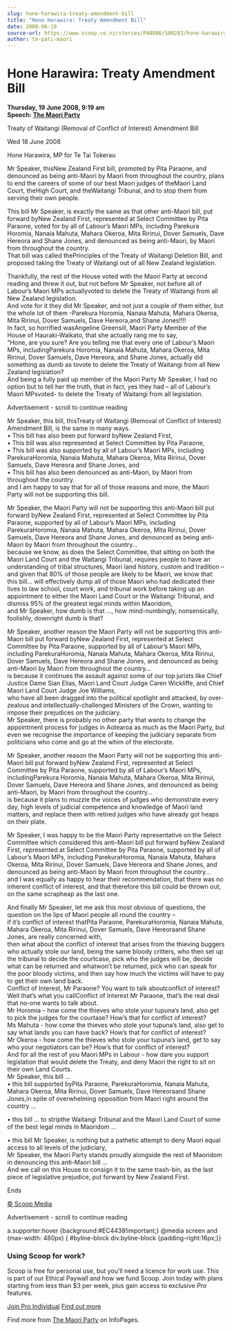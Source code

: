 ```yaml
---
slug: hone-harawira-treaty-amendment-bill
title: "Hone Harawira: Treaty Amendment Bill"
date: 2008-06-19
source-url: https://www.scoop.co.nz/stories/PA0806/S00283/hone-harawira-treaty-amendment-bill.htm
author: te-pati-maori
---
```

Hone Harawira: Treaty Amendment Bill
====================================

**Thursday, 19 June 2008, 9:19 am**  
**Speech: [The Maori Party](https://info.scoop.co.nz/The_Maori_Party)**

Treaty of Waitangi (Removal of Conflict of Interest) Amendment Bill

Wed 18 June 2008

Hone Harawira, MP for Te Tai Tokerau

Mr Speaker, thisNew Zealand First bill, promoted by Pita Paraone, and denounced as being anti-Maori by Maori from throughout the country, plans to end the careers of some of our best Maori judges of theMaori Land Court, theHigh Court, and theWaitangi Tribunal, and to stop them from serving their own people.

This bill Mr Speaker, is exactly the same as that other anti-Maori bill, put forward byNew Zealand First, represented at Select Committee by Pita Paraone, voted for by all of Labour’s Maori MPs, including Parekura Horomia, Nanaia Mahuta, Mahara Okeroa, Mita Ririnui, Dover Samuels, Dave Hereora and Shane Jones, and denounced as being anti-Maori, by Maori from throughout the country.  
That bill was called thePrinciples of the Treaty of Waitangi Deletion Bill, and proposed taking the Treaty of Waitangi out of all New Zealand legislation.

Thankfully, the rest of the House voted with the Maori Party at second reading and threw it out, but not before Mr Speaker, not before all of Labour’s Maori MPs actuallyvoted to delete the Treaty of Waitangi from all New Zealand legislation.  
And vote for it they did Mr Speaker, and not just a couple of them either, but the whole lot of them -Parekura Horomia, Nanaia Mahuta, Mahara Okeroa, Mita Ririnui, Dover Samuels, Dave Hereora,and Shane Jones!!!!  
In fact, so horrified wasAngeline Greensill, Maori Party Member of the House of Hauraki-Waikato, that she actually rang me to say,  
“Hone, are you sure? Are you telling me that every one of Labour’s Maori MPs, includingParekura Horomia, Nanaia Mahuta, Mahara Okeroa, Mita Ririnui, Dover Samuels, Dave Hereora, and Shane Jones, actually did something as dumb as tovote to delete the Treaty of Waitangi from all New Zealand legislation?  
And being a fully paid up member of the Maori Party Mr Speaker, I had no option but to tell her the truth, that in fact, yes they had – all of Labour’s Maori MPsvoted- to delete the Treaty of Waitangi from all legislation.

Advertisement - scroll to continue reading





Mr Speaker, this bill, thisTreaty of Waitangi (Removal of Conflict of Interest) Amendment Bill, is the same in many ways.  
• This bill has also been put forward byNew Zealand First,  
• This bill was also represented at Select Committee by Pita Paraone,  
• This bill was also supported by all of Labour’s Maori MPs, including ParekuraHoromia, Nanaia Mahuta, Mahara Okeroa, Mita Ririnui, Dover Samuels, Dave Hereora and Shane Jones, and  
• This bill has also been denounced as anti-Maori, by Maori from throughout the country.  
and I am happy to say that for all of those reasons and more, the Maori Party will not be supporting this bill.

Mr Speaker, the Maori Party will not be supporting this anti-Maori bill put forward byNew Zealand First, represented at Select Committee by Pita Paraone, supported by all of Labour’s Maori MPs, including ParekuraHoromia, Nanaia Mahuta, Mahara Okeroa, Mita Ririnui, Dover Samuels, Dave Hereora and Shane Jones, and denounced as being anti-Maori by Maori from throughout the country…  
because we know, as does the Select Committee, that sitting on both the Maori Land Court and the Waitangi Tribunal, requires people to have an understanding of tribal structures, Maori land history, custom and tradition –  
and given that 80% of those people are likely to be Maori, we know that:  
this bill… will effectively dump all of those Maori who had dedicated their lives to law school, court work, and tribunal work before taking up an appointment to either the Maori Land Court or the Waitangi Tribunal, and dismiss 95% of the greatest legal minds within Maoridom,  
and Mr Speaker, how dumb is that …, how mind-numbingly, nonsensically, foolishly, downright dumb is that?

Mr Speaker, another reason the Maori Party will not be supporting this anti-Maori bill put forward byNew Zealand First, represented at Select Committee by Pita Paraone, supported by all of Labour’s Maori MPs, including ParekuraHoromia, Nanaia Mahuta, Mahara Okeroa, Mita Ririnui, Dover Samuels, Dave Hereora and Shane Jones, and denounced as being anti-Maori by Maori from throughout the country…  
is because it continues the assault against some of our top jurists like Chief Justice Dame Sian Elias, Maori Land Court Judge Caren Wickliffe, and Chief Maori Land Court Judge Joe Williams,  
who have all been dragged into the political spotlight and attacked, by over-zealous and intellectually-challenged Ministers of the Crown, wanting to impose their prejudices on the judiciary.  
Mr Speaker, there is probably no other party that wants to change the appointment process for judges in Aotearoa as much as the Maori Party, but even we recognise the importance of keeping the judiciary separate from politicians who come and go at the whim of the electorate.

Mr Speaker, another reason the Maori Party will not be supporting this anti-Maori bill put forward byNew Zealand First, represented at Select Committee by Pita Paraone, supported by all of Labour’s Maori MPs, includingParekura Horomia, Nanaia Mahuta, Mahara Okeroa, Mita Ririnui, Dover Samuels, Dave Hereora and Shane Jones, and denounced as being anti-Maori, by Maori from throughout the country…  
is because it plans to muzzle the voices of judges who demonstrate every day, high levels of judicial competence and knowledge of Maori land matters, and replace them with retired judges who have already got heaps on their plate.

Mr Speaker, I was happy to be the Maori Party representative on the Select Committee which considered this anti-Maori bill put forward byNew Zealand First, represented at Select Committee by Pita Paraone, supported by all of Labour’s Maori MPs, including ParekuraHoromia, Nanaia Mahuta, Mahara Okeroa, Mita Ririnui, Dover Samuels, Dave Hereora and Shane Jones, and denounced as being anti-Maori by Maori from throughout the country…  
and I was equally as happy to hear their recommendation, that there was no inherent conflict of interest, and that therefore this bill could be thrown out, on the same scrapheap as the last one.

And finally Mr Speaker, let me ask this most obvious of questions, the question on the lips of Maori people all round the country –  
if it’s conflict of interest thatPita Paraone, ParekuraHoromia, Nanaia Mahuta, Mahara Okeroa, Mita Ririnui, Dover Samuels, Dave Hereoraand Shane Jones, are really concerned with,  
then what about the conflict of interest that arises from the thieving buggers who actually stole our land, being the same bloody critters, who then set up the tribunal to decide the courtcase, pick who the judges will be, decide what can be returned and whatwon’t be returned, pick who can speak for the poor bloody victims, and then say how much the victims will have to pay to get their own land back.  
Conflict of Interest, Mr Paraone? You want to talk aboutconflict of interest? Well that’s what you callConflict of Interest Mr Paraone, that’s the real deal that no-one wants to talk about.  
Mr Horomia – how come the thieves who stole your tupuna’s land, also get to pick the judges for the courtase? How’s that for conflict of interest?  
Ms Mahuta - how come the thieves who stole your tupuna’s land, also get to say what lands you can have back? How’s that for conflict of interest?  
Mr Okeroa - how come the thieves who stole your tupuna’s land, get to say who your negotiators can be? How’s that for conflict of interest?  
And for all the rest of you Maori MPs in Labour - how dare you support legislation that would delete the Treaty, and deny Maori the right to sit on their own Land Courts.  
Mr Speaker, this bill …  
• this bill supported byPita Paraone, ParekuraHoromia, Nanaia Mahuta, Mahara Okeroa, Mita Ririnui, Dover Samuels, Dave Hereoraand Shane Jones,in spite of overwhelming opposition from Maori right around the country …

• this bill … to stripthe Waitangi Tribunal and the Maori Land Court of some of the best legal minds in Maoridom …

• this bill Mr Speaker, is nothing but a pathetic attempt to deny Maori equal access to all levels of the judiciary,  
Mr Speaker, the Maori Party stands proudly alongside the rest of Maoridom in denouncing this anti-Maori bill …  
And we call on this House to consign it to the same trash-bin, as the last piece of legislative prejudice, put forward by New Zealand First.

Ends  

[© Scoop Media](http://www.scoop.co.nz/about/terms.html)  

Advertisement - scroll to continue reading



a.supporter:hover {background:#EC4438!important;} @media screen and (max-width: 480px) { #byline-block div.byline-block {padding-right:16px;}}

### Using Scoop for work?

Scoop is free for personal use, but you’ll need a licence for work use. This is part of our Ethical Paywall and how we fund Scoop. Join today with plans starting from less than $3 per week, plus gain access to exclusive _Pro_ features.  
  
[Join Pro Individual](https://pro.scoop.co.nz/Individual/?from=ProIn24) [Find out more](https://pro.scoop.co.nz/using-scoop-for-work/?from=ProIn24)

Find more from [The Maori Party](https://info.scoop.co.nz/The_Maori_Party) on InfoPages.